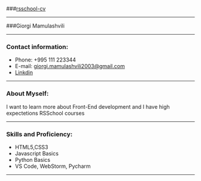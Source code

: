 ###[rsschool-cv]()

---
###Giorgi Mamulashvili

---

### Contact information:

* Phone: +995 111 223344
* E-mail: giorgi.mamulashvili2003@gmail.com
* [Linkdin](https://www.linkedin.com/in/giorgi-mamulashvili-b8688a235/)

--- 

### About Myself:

I want to learn more about Front-End development and I have high expectetions RSSchool courses

---

### Skills and Proficiency:

* HTML5,CSS3
* Javascript Basics
* Python Basics
* VS Code, WebStorm, Pycharm

---